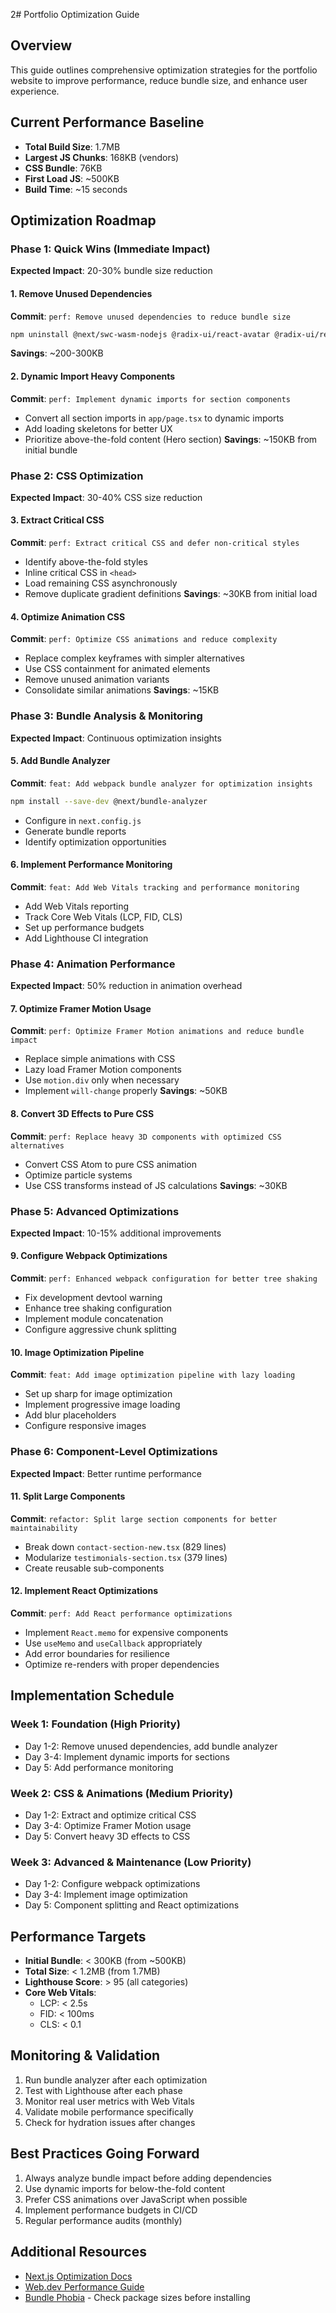 2# Portfolio Optimization Guide

## Overview
This guide outlines comprehensive optimization strategies for the portfolio website to improve performance, reduce bundle size, and enhance user experience.

## Current Performance Baseline
- **Total Build Size**: 1.7MB
- **Largest JS Chunks**: 168KB (vendors)
- **CSS Bundle**: 76KB
- **First Load JS**: ~500KB
- **Build Time**: ~15 seconds

## Optimization Roadmap

### Phase 1: Quick Wins (Immediate Impact)
**Expected Impact**: 20-30% bundle size reduction

#### 1. Remove Unused Dependencies
**Commit**: `perf: Remove unused dependencies to reduce bundle size`
```bash
npm uninstall @next/swc-wasm-nodejs @radix-ui/react-avatar @radix-ui/react-label @radix-ui/react-tabs autoprefixer postcss recharts
```
**Savings**: ~200-300KB

#### 2. Dynamic Import Heavy Components
**Commit**: `perf: Implement dynamic imports for section components`
- Convert all section imports in `app/page.tsx` to dynamic imports
- Add loading skeletons for better UX
- Prioritize above-the-fold content (Hero section)
**Savings**: ~150KB from initial bundle

### Phase 2: CSS Optimization
**Expected Impact**: 30-40% CSS size reduction

#### 3. Extract Critical CSS
**Commit**: `perf: Extract critical CSS and defer non-critical styles`
- Identify above-the-fold styles
- Inline critical CSS in `<head>`
- Load remaining CSS asynchronously
- Remove duplicate gradient definitions
**Savings**: ~30KB from initial load

#### 4. Optimize Animation CSS
**Commit**: `perf: Optimize CSS animations and reduce complexity`
- Replace complex keyframes with simpler alternatives
- Use CSS containment for animated elements
- Remove unused animation variants
- Consolidate similar animations
**Savings**: ~15KB

### Phase 3: Bundle Analysis & Monitoring
**Expected Impact**: Continuous optimization insights

#### 5. Add Bundle Analyzer
**Commit**: `feat: Add webpack bundle analyzer for optimization insights`
```bash
npm install --save-dev @next/bundle-analyzer
```
- Configure in `next.config.js`
- Generate bundle reports
- Identify optimization opportunities

#### 6. Implement Performance Monitoring
**Commit**: `feat: Add Web Vitals tracking and performance monitoring`
- Add Web Vitals reporting
- Track Core Web Vitals (LCP, FID, CLS)
- Set up performance budgets
- Add Lighthouse CI integration

### Phase 4: Animation Performance
**Expected Impact**: 50% reduction in animation overhead

#### 7. Optimize Framer Motion Usage
**Commit**: `perf: Optimize Framer Motion animations and reduce bundle impact`
- Replace simple animations with CSS
- Lazy load Framer Motion components
- Use `motion.div` only when necessary
- Implement `will-change` properly
**Savings**: ~50KB

#### 8. Convert 3D Effects to Pure CSS
**Commit**: `perf: Replace heavy 3D components with optimized CSS alternatives`
- Convert CSS Atom to pure CSS animation
- Optimize particle systems
- Use CSS transforms instead of JS calculations
**Savings**: ~30KB

### Phase 5: Advanced Optimizations
**Expected Impact**: 10-15% additional improvements

#### 9. Configure Webpack Optimizations
**Commit**: `perf: Enhanced webpack configuration for better tree shaking`
- Fix development devtool warning
- Enhance tree shaking configuration
- Implement module concatenation
- Configure aggressive chunk splitting

#### 10. Image Optimization Pipeline
**Commit**: `feat: Add image optimization pipeline with lazy loading`
- Set up sharp for image optimization
- Implement progressive image loading
- Add blur placeholders
- Configure responsive images

### Phase 6: Component-Level Optimizations
**Expected Impact**: Better runtime performance

#### 11. Split Large Components
**Commit**: `refactor: Split large section components for better maintainability`
- Break down `contact-section-new.tsx` (829 lines)
- Modularize `testimonials-section.tsx` (379 lines)
- Create reusable sub-components

#### 12. Implement React Optimizations
**Commit**: `perf: Add React performance optimizations`
- Implement `React.memo` for expensive components
- Use `useMemo` and `useCallback` appropriately
- Add error boundaries for resilience
- Optimize re-renders with proper dependencies

## Implementation Schedule

### Week 1: Foundation (High Priority)
- Day 1-2: Remove unused dependencies, add bundle analyzer
- Day 3-4: Implement dynamic imports for sections
- Day 5: Add performance monitoring

### Week 2: CSS & Animations (Medium Priority)
- Day 1-2: Extract and optimize critical CSS
- Day 3-4: Optimize Framer Motion usage
- Day 5: Convert heavy 3D effects to CSS

### Week 3: Advanced & Maintenance (Low Priority)
- Day 1-2: Configure webpack optimizations
- Day 3-4: Implement image optimization
- Day 5: Component splitting and React optimizations

## Performance Targets
- **Initial Bundle**: < 300KB (from ~500KB)
- **Total Size**: < 1.2MB (from 1.7MB)
- **Lighthouse Score**: > 95 (all categories)
- **Core Web Vitals**:
  - LCP: < 2.5s
  - FID: < 100ms
  - CLS: < 0.1

## Monitoring & Validation
1. Run bundle analyzer after each optimization
2. Test with Lighthouse after each phase
3. Monitor real user metrics with Web Vitals
4. Validate mobile performance specifically
5. Check for hydration issues after changes

## Best Practices Going Forward
1. Always analyze bundle impact before adding dependencies
2. Use dynamic imports for below-the-fold content
3. Prefer CSS animations over JavaScript when possible
4. Implement performance budgets in CI/CD
5. Regular performance audits (monthly)

## Additional Resources
- [Next.js Optimization Docs](https://nextjs.org/docs/app/building-your-application/optimizing)
- [Web.dev Performance Guide](https://web.dev/performance/)
- [Bundle Phobia](https://bundlephobia.com/) - Check package sizes before installing